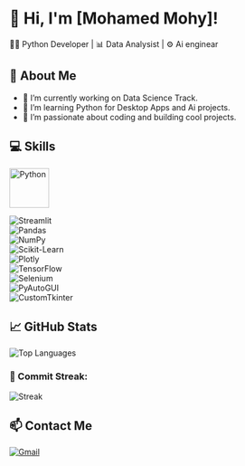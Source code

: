 # 👋 Hi, I'm [Mohamed Mohy]!
🧑‍💻 Python Developer | 📊 Data Analysist | ⚙️ Ai enginear

## 🌟 About Me
- 🤖 I’m currently working on Data Science Track.
- 🧠 I’m learning Python for Desktop Apps and Ai projects.
- 🚀 I’m passionate about coding and building cool projects.

## 💻 Skills
<img src="https://cdn.jsdelivr.net/gh/devicons/devicon/icons/python/python-original.svg" alt="Python" width="70" height="70"/>  

![Streamlit](https://img.shields.io/badge/Streamlit-FF4B4B?style=for-the-badge&logo=streamlit&logoColor=white)  
![Pandas](https://img.shields.io/badge/Pandas-150458?style=for-the-badge&logo=pandas&logoColor=white)  
![NumPy](https://img.shields.io/badge/NumPy-013243?style=for-the-badge&logo=numpy&logoColor=white)  
![Scikit-Learn](https://img.shields.io/badge/Scikit--Learn-F7931E?style=for-the-badge&logo=scikit-learn&logoColor=white)  
![Plotly](https://img.shields.io/badge/Plotly-3F4F75?style=for-the-badge&logo=plotly&logoColor=white)  
![TensorFlow](https://img.shields.io/badge/TensorFlow-FF6F00?style=for-the-badge&logo=tensorflow&logoColor=white)  
![Selenium](https://img.shields.io/badge/Selenium-43B02A?style=for-the-badge&logo=selenium&logoColor=white)  
![PyAutoGUI](https://img.shields.io/badge/PyAutoGUI-18A303?style=for-the-badge&logo=python&logoColor=white)  
![CustomTkinter](https://img.shields.io/badge/CustomTkinter-1E1E1E?style=for-the-badge&logo=python&logoColor=white)


## 📈 GitHub Stats
![Top Languages](https://github-readme-stats.vercel.app/api/top-langs/?username=MohamedMohy0&layout=compact&theme=dark)  

### 🎯 Commit Streak:
![Streak](https://github-readme-streak-stats.herokuapp.com/?user=MohamedMohy0&theme=dark)  



## 📫 Contact Me
[![Gmail](https://img.shields.io/badge/Email-D14836?style=for-the-badge&logo=gmail&logoColor=white)](mailto:mohmmadmohy52@gmail.com)
